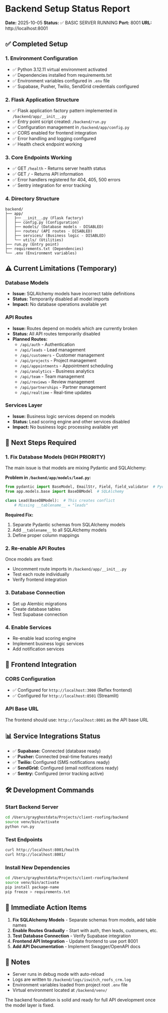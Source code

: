 # Backend Setup Status Report

**Date:** 2025-10-05
**Status:** ✅ BASIC SERVER RUNNING
**Port:** 8001
**URL:** http://localhost:8001

## ✅ Completed Setup

### 1. Environment Configuration
- ✅ Python 3.12.11 virtual environment activated
- ✅ Dependencies installed from requirements.txt
- ✅ Environment variables configured in `.env` file
- ✅ Supabase, Pusher, Twilio, SendGrid credentials configured

### 2. Flask Application Structure
- ✅ Flask application factory pattern implemented in `/backend/app/__init__.py`
- ✅ Entry point script created: `/backend/run.py`
- ✅ Configuration management in `/backend/app/config.py`
- ✅ CORS enabled for frontend integration
- ✅ Error handling and logging configured
- ✅ Health check endpoint working

### 3. Core Endpoints Working
- ✅ GET `/health` - Returns server health status
- ✅ GET `/` - Returns API information
- ✅ Error handlers registered for 404, 405, 500 errors
- ✅ Sentry integration for error tracking

### 4. Directory Structure
```
backend/
├── app/
│   ├── __init__.py (Flask factory)
│   ├── config.py (Configuration)
│   ├── models/ (Database models - DISABLED)
│   ├── routes/ (API routes - DISABLED)
│   ├── services/ (Business logic - DISABLED)
│   └── utils/ (Utilities)
├── run.py (Entry point)
├── requirements.txt (Dependencies)
└── .env (Environment variables)
```

## ⚠️ Current Limitations (Temporary)

### Database Models
- **Issue:** SQLAlchemy models have incorrect table definitions
- **Status:** Temporarily disabled all model imports
- **Impact:** No database operations available yet

### API Routes
- **Issue:** Routes depend on models which are currently broken
- **Status:** All API routes temporarily disabled
- **Planned Routes:**
  - `/api/auth` - Authentication
  - `/api/leads` - Lead management
  - `/api/customers` - Customer management
  - `/api/projects` - Project management
  - `/api/appointments` - Appointment scheduling
  - `/api/analytics` - Business analytics
  - `/api/team` - Team management
  - `/api/reviews` - Review management
  - `/api/partnerships` - Partner management
  - `/api/realtime` - Real-time updates

### Services Layer
- **Issue:** Business logic services depend on models
- **Status:** Lead scoring engine and other services disabled
- **Impact:** No business logic processing available yet

## 🚀 Next Steps Required

### 1. Fix Database Models (HIGH PRIORITY)
The main issue is that models are mixing Pydantic and SQLAlchemy:

**Problem in `/backend/app/models/lead.py`:**
```python
from pydantic import BaseModel, EmailStr, Field, field_validator  # Pydantic
from app.models.base import BaseDBModel  # SQLAlchemy

class Lead(BaseDBModel):  # This creates conflict
    # Missing __tablename__ = "leads"
```

**Required Fix:**
1. Separate Pydantic schemas from SQLAlchemy models
2. Add `__tablename__` to all SQLAlchemy models
3. Define proper column mappings

### 2. Re-enable API Routes
Once models are fixed:
- Uncomment route imports in `/backend/app/__init__.py`
- Test each route individually
- Verify frontend integration

### 3. Database Connection
- Set up Alembic migrations
- Create database tables
- Test Supabase connection

### 4. Enable Services
- Re-enable lead scoring engine
- Implement business logic services
- Add notification services

## 🔗 Frontend Integration

### CORS Configuration
- ✅ Configured for `http://localhost:3000` (Reflex frontend)
- ✅ Configured for `http://localhost:8501` (Streamlit)

### API Base URL
The frontend should use: `http://localhost:8001` as the API base URL

## 📊 Service Integrations Status

- ✅ **Supabase:** Connected (database ready)
- ✅ **Pusher:** Connected (real-time features ready)
- ✅ **Twilio:** Configured (SMS notifications ready)
- ✅ **SendGrid:** Configured (email notifications ready)
- ✅ **Sentry:** Configured (error tracking active)

## 🛠️ Development Commands

### Start Backend Server
```bash
cd /Users/grayghostdata/Projects/client-roofing/backend
source venv/bin/activate
python run.py
```

### Test Endpoints
```bash
curl http://localhost:8001/health
curl http://localhost:8001/
```

### Install New Dependencies
```bash
cd /Users/grayghostdata/Projects/client-roofing/backend
source venv/bin/activate
pip install package-name
pip freeze > requirements.txt
```

## 🎯 Immediate Action Items

1. **Fix SQLAlchemy Models** - Separate schemas from models, add table names
2. **Enable Routes Gradually** - Start with auth, then leads, customers, etc.
3. **Test Database Connection** - Verify Supabase integration
4. **Frontend API Integration** - Update frontend to use port 8001
5. **Add API Documentation** - Implement Swagger/OpenAPI docs

## 📝 Notes

- Server runs in debug mode with auto-reload
- Logs are written to `/backend/logs/iswitch_roofs_crm.log`
- Environment variables loaded from project root `.env` file
- Virtual environment located at `/backend/venv/`

The backend foundation is solid and ready for full API development once the model layer is fixed.